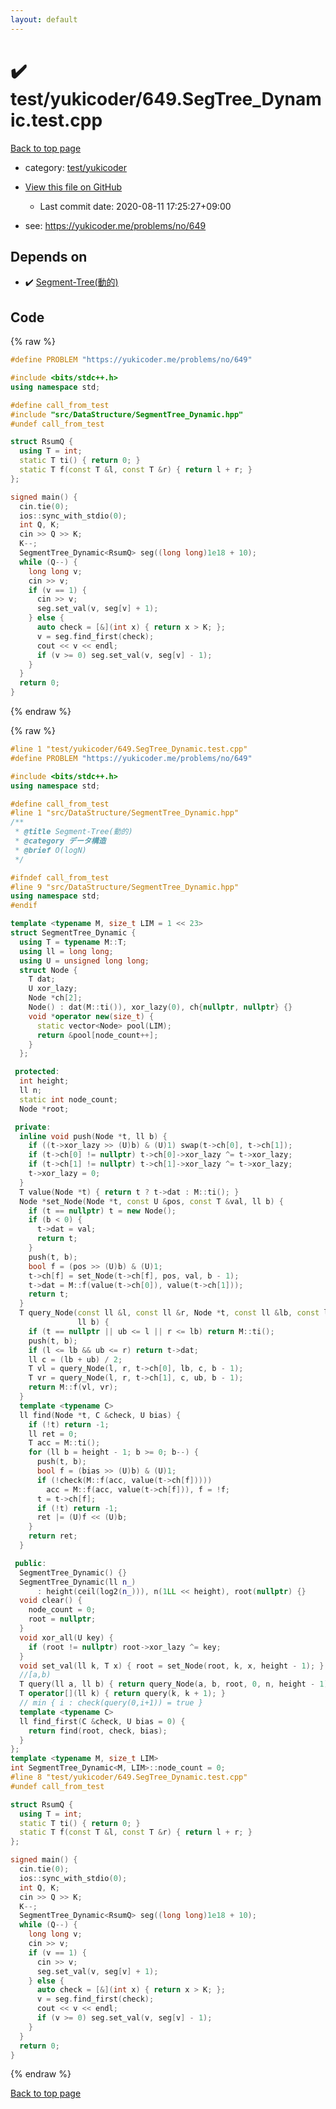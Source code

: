 ```yaml
---
layout: default
---
```


<!-- mathjax config similar to math.stackexchange -->
<script type="text/javascript" async
  src="https://cdnjs.cloudflare.com/ajax/libs/mathjax/2.7.5/MathJax.js?config=TeX-MML-AM_CHTML">
</script>
<script type="text/x-mathjax-config">
  MathJax.Hub.Config({
    TeX: { equationNumbers: { autoNumber: "AMS" }},
    tex2jax: {
      inlineMath: [ ['$','$'] ],
      processEscapes: true
    },
    "HTML-CSS": { matchFontHeight: false },
    displayAlign: "left",
    displayIndent: "2em"
  });
</script>

<script type="text/javascript" src="https://cdnjs.cloudflare.com/ajax/libs/jquery/3.4.1/jquery.min.js"></script>
<script src="https://cdn.jsdelivr.net/npm/jquery-balloon-js@1.1.2/jquery.balloon.min.js" integrity="sha256-ZEYs9VrgAeNuPvs15E39OsyOJaIkXEEt10fzxJ20+2I=" crossorigin="anonymous"></script>
<script type="text/javascript" src="../../../assets/js/copy-button.js"></script>
<link rel="stylesheet" href="../../../assets/css/copy-button.css" />


# :heavy_check_mark: test/yukicoder/649.SegTree_Dynamic.test.cpp

<a href="../../../index.html">Back to top page</a>

* category: <a href="../../../index.html#de60e5ba474ac43bf7562c10f5977e2d">test/yukicoder</a>
* <a href="{{ site.github.repository_url }}/blob/master/test/yukicoder/649.SegTree_Dynamic.test.cpp">View this file on GitHub</a>
    - Last commit date: 2020-08-11 17:25:27+09:00


* see: <a href="https://yukicoder.me/problems/no/649">https://yukicoder.me/problems/no/649</a>


## Depends on

* :heavy_check_mark: <a href="../../../library/src/DataStructure/SegmentTree_Dynamic.hpp.html">Segment-Tree(動的)</a>


## Code

<a id="unbundled"></a>
{% raw %}
```cpp
#define PROBLEM "https://yukicoder.me/problems/no/649"

#include <bits/stdc++.h>
using namespace std;

#define call_from_test
#include "src/DataStructure/SegmentTree_Dynamic.hpp"
#undef call_from_test

struct RsumQ {
  using T = int;
  static T ti() { return 0; }
  static T f(const T &l, const T &r) { return l + r; }
};

signed main() {
  cin.tie(0);
  ios::sync_with_stdio(0);
  int Q, K;
  cin >> Q >> K;
  K--;
  SegmentTree_Dynamic<RsumQ> seg((long long)1e18 + 10);
  while (Q--) {
    long long v;
    cin >> v;
    if (v == 1) {
      cin >> v;
      seg.set_val(v, seg[v] + 1);
    } else {
      auto check = [&](int x) { return x > K; };
      v = seg.find_first(check);
      cout << v << endl;
      if (v >= 0) seg.set_val(v, seg[v] - 1);
    }
  }
  return 0;
}
```
{% endraw %}

<a id="bundled"></a>
{% raw %}
```cpp
#line 1 "test/yukicoder/649.SegTree_Dynamic.test.cpp"
#define PROBLEM "https://yukicoder.me/problems/no/649"

#include <bits/stdc++.h>
using namespace std;

#define call_from_test
#line 1 "src/DataStructure/SegmentTree_Dynamic.hpp"
/**
 * @title Segment-Tree(動的)
 * @category データ構造
 * @brief O(logN)
 */

#ifndef call_from_test
#line 9 "src/DataStructure/SegmentTree_Dynamic.hpp"
using namespace std;
#endif

template <typename M, size_t LIM = 1 << 23>
struct SegmentTree_Dynamic {
  using T = typename M::T;
  using ll = long long;
  using U = unsigned long long;
  struct Node {
    T dat;
    U xor_lazy;
    Node *ch[2];
    Node() : dat(M::ti()), xor_lazy(0), ch{nullptr, nullptr} {}
    void *operator new(size_t) {
      static vector<Node> pool(LIM);
      return &pool[node_count++];
    }
  };

 protected:
  int height;
  ll n;
  static int node_count;
  Node *root;

 private:
  inline void push(Node *t, ll b) {
    if ((t->xor_lazy >> (U)b) & (U)1) swap(t->ch[0], t->ch[1]);
    if (t->ch[0] != nullptr) t->ch[0]->xor_lazy ^= t->xor_lazy;
    if (t->ch[1] != nullptr) t->ch[1]->xor_lazy ^= t->xor_lazy;
    t->xor_lazy = 0;
  }
  T value(Node *t) { return t ? t->dat : M::ti(); }
  Node *set_Node(Node *t, const U &pos, const T &val, ll b) {
    if (t == nullptr) t = new Node();
    if (b < 0) {
      t->dat = val;
      return t;
    }
    push(t, b);
    bool f = (pos >> (U)b) & (U)1;
    t->ch[f] = set_Node(t->ch[f], pos, val, b - 1);
    t->dat = M::f(value(t->ch[0]), value(t->ch[1]));
    return t;
  }
  T query_Node(const ll &l, const ll &r, Node *t, const ll &lb, const ll &ub,
               ll b) {
    if (t == nullptr || ub <= l || r <= lb) return M::ti();
    push(t, b);
    if (l <= lb && ub <= r) return t->dat;
    ll c = (lb + ub) / 2;
    T vl = query_Node(l, r, t->ch[0], lb, c, b - 1);
    T vr = query_Node(l, r, t->ch[1], c, ub, b - 1);
    return M::f(vl, vr);
  }
  template <typename C>
  ll find(Node *t, C &check, U bias) {
    if (!t) return -1;
    ll ret = 0;
    T acc = M::ti();
    for (ll b = height - 1; b >= 0; b--) {
      push(t, b);
      bool f = (bias >> (U)b) & (U)1;
      if (!check(M::f(acc, value(t->ch[f]))))
        acc = M::f(acc, value(t->ch[f])), f = !f;
      t = t->ch[f];
      if (!t) return -1;
      ret |= (U)f << (U)b;
    }
    return ret;
  }

 public:
  SegmentTree_Dynamic() {}
  SegmentTree_Dynamic(ll n_)
      : height(ceil(log2(n_))), n(1LL << height), root(nullptr) {}
  void clear() {
    node_count = 0;
    root = nullptr;
  }
  void xor_all(U key) {
    if (root != nullptr) root->xor_lazy ^= key;
  }
  void set_val(ll k, T x) { root = set_Node(root, k, x, height - 1); }
  //[a,b)
  T query(ll a, ll b) { return query_Node(a, b, root, 0, n, height - 1); }
  T operator[](ll k) { return query(k, k + 1); }
  // min { i : check(query(0,i+1)) = true }
  template <typename C>
  ll find_first(C &check, U bias = 0) {
    return find(root, check, bias);
  }
};
template <typename M, size_t LIM>
int SegmentTree_Dynamic<M, LIM>::node_count = 0;
#line 8 "test/yukicoder/649.SegTree_Dynamic.test.cpp"
#undef call_from_test

struct RsumQ {
  using T = int;
  static T ti() { return 0; }
  static T f(const T &l, const T &r) { return l + r; }
};

signed main() {
  cin.tie(0);
  ios::sync_with_stdio(0);
  int Q, K;
  cin >> Q >> K;
  K--;
  SegmentTree_Dynamic<RsumQ> seg((long long)1e18 + 10);
  while (Q--) {
    long long v;
    cin >> v;
    if (v == 1) {
      cin >> v;
      seg.set_val(v, seg[v] + 1);
    } else {
      auto check = [&](int x) { return x > K; };
      v = seg.find_first(check);
      cout << v << endl;
      if (v >= 0) seg.set_val(v, seg[v] - 1);
    }
  }
  return 0;
}

```
{% endraw %}

<a href="../../../index.html">Back to top page</a>

